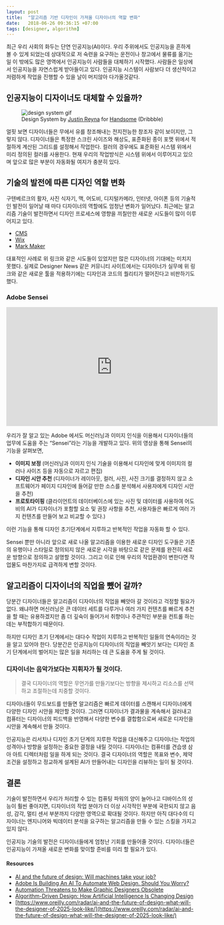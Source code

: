 ```yaml
---
layout: post
title:  "알고리즘 기반 디자인이 가져올 디자이너의 역할 변화"
date:   2018-06-26 09:36:15 +07:00
tags: [designer, algorithm]
---
```

최근 우리 사회의 화두는 단연 인공지능(AI)이다. 우리 주위에서도 인공지능을 흔하게 볼 수 있게 되었는데 상대적으로 저 숙련을 요구하는 운전이나 창고에서 물류를 옮기는 일 이 밖에도 많은 영역에서 인공지능이 사람들을 대체하기 시작했다. 사람들은 일상에서 인공지능을 자연스럽게 받아들이고 있다. 인공지능 시스템이 사람보다 더 생산적이고 저렴하게 작업을 진행할 수 있을 날이 머지않아 다가올것같다.

## 인공지능이 디자이너도 대체할 수 있을까?
<figure>
    <img src="https://miro.medium.com/max/1600/1*pCcDGuWb_4xeHBipUtWeHg.gif" alt="design system gif">
    <figcaption>Design System by <a href="https://dribbble.com/justinreyreyna" target="_blank"> Justin Reyna</a> for <a href="https://dribbble.com/handsomemade" target="_blank">Handsome</a> (Dribbble)</figcaption>
</figure>

얼핏 보면 디자이너들은 무에서 유를 창조해내는 전지전능한 창조자 같이 보이지만, 그렇지 않다. 디자이너들은 특정한 스크린 사이즈와 해상도, 표준화된 종이 포맷 위에서 적절하게 계산된 그리드를 설정해서 작업한다. 컬러의 경우에도 표준화된 시스템 위에서 미리 정의된 컬러를 사용한다. 현재 우리의 작업방식은 시스템 위에서 이루어지고 있으며 앞으로 많은 부분이 자동화될 여지가 충분히 있다.

## 기술의 발전에 따른 디자인 역할 변화
구텐베르크의 활자, 사진 식자기, 맥, 어도비, 디지털카메라, 인터넷, 아이폰 등의 기술적인 발전이 일어날 때 마다 디자이너의 역할에도 엄청난 변화가 일어났다. 최근에는 알고리즘 기술이 발전하면서 디자인 프로세스에 영향을 끼칠만한 새로운 시도들이 많이 이루어지고 있다.

- [CMS](https://thegrid.io/)
- [Wix](https://ko.wix.com/)
- [Mark Maker](http://emblemmatic.org/markmaker/)

대표적인 사례로 위 링크와 같은 시도들이 있었지만 많은 디자이너의 기대에는 미치지 못했다. 실제로 Designer News 같은 커뮤니티 사이트에서는 디자이너가 실무에 위 링크와 같은 새로운 툴을 적용하기에는 디자인과 코드의 퀄리티가 떨어진다고 비판하기도 했다.

### Adobe Sensei
<div class="video-container"> 
    <iframe width="560" height="315" src="https://www.youtube.com/embed/IRj7m66ehSw" frameborder="0" allow="accelerometer; autoplay; clipboard-write; encrypted-media; gyroscope; picture-in-picture" allowfullscreen></iframe>
</div>

우리가 잘 알고 있는 Adobe 에서도 머신러닝과 이미지 인식을 이용해서 디자이너들의 업무에 도움을 주는 “Sensei”라는 기능을 개발하고 있다. 위의 영상을 통해 Sensei의 기능을 살펴보면,

- **이미지 보정** (머신러닝과 이미지 인식 기술을 이용해서 디자인에 맞게 이미지의 컬러나 사이즈 등을 자동으로 자르고 편집)
- **디자인 시안 추천** (디자이너가 레이아웃, 컬러, 사진, 사진 크기를 결정하지 않고 소프트웨어가 페이지 디자인에 들어갈 만한 소스를 분석해서 사용자에게 디자인 시안을 추천)
- **프로토타이핑** (클라이언트의 데이터베이스에 있는 사진 및 데이터를 사용하여 어도비의 AI가 디자이너가 포함할 요소 및 권장 사항을 추천, 사용자들은 빠르게 여러 가지 컨텐츠를 만들어 보고 비교할 수 있다.)

이런 기능을 통해 디자인 초기단계에서 지루하고 반복적인 작업을 자동화 할 수 있다.

Sensei 뿐만 아니라 앞으로 새로 나올 알고리즘을 이용한 새로운 디자인 도구들은 기존의 유행이나 스타일로 정의되지 않은 새로운 시각을 바탕으로 같은 문제를 완전히 새로운 방향으로 정의하고 설명할 것이다. 그리고 이로 인해 우리의 작업환경이 변한다면 작업물도 마찬가지로 급격하게 변할 것이다.

## 알고리즘이 디자이너의 직업을 뺐어 갈까?
당분간 디자이너들은 알고리즘이 디자이너의 직업을 빼앗아 갈 것이라고 걱정할 필요가 없다. 왜냐하면 머신러닝은 큰 데이터 세트를 다루거나 여러 가지 컨텐츠를 빠르게 추천을 할 때는 유용하겠지만 좀 더 깊숙이 들어가서 취향이나 주관적인 부분을 컨트롤 하는 데는 부적합하기 때문이다.

하지만 디자인 초기 단계에서는 대다수 작업이 지루하고 반복적인 일들의 연속이라는 것을 알고 있어야 한다. 당분간은 인공지능이 디자이너의 직업을 빼앗기 보다는 디자인 초기 단계에서의 벌어지는 많은 일을 처리하는 데 큰 도움을 주게 될 것이다.

### 디자이너는 음악가보다는 지휘자가 될 것이다.
> 결국 디자이너의 역할은 무언가를 만들기보다는 방향을 제시하고 리소스를 선택하고 조절하는데 치중할 것이다.

디자이너들이 무드보드를 만들면 알고리즘은 빠르게 데이터를 스캔해서 디자이너에게 다양한 디자인 시안을 제안할 것이다. 그러면 디자이너가 결과물을 계속해서 걸러내고 컴퓨터는 디자이너의 피드백을 반영해서 다양한 변수를 결합함으로써 새로운 디자인을 시안을 계속해서 만들 것이다.

인공지능은 리서치나 디자인 초기 단계의 지루한 작업을 대신해주고 디자이너는 작업의 성격이나 방향을 설정하는 중요한 결정을 내릴 것이다. 디자이너는 컴퓨터를 견습생 삼아 아트 디렉터처럼 일을 하게 되는 것이다. 결국 디자이너의 역할은 목표와 변수, 제약조건을 설정하고 정교하게 설계된 AI가 만들어내는 디자인을 리뷰하는 일이 될 것이다.

## 결론
기술이 발전하면서 우리가 처리할 수 있는 컴퓨팅 파워의 양이 늘어나고 디바이스의 성능이 훨씬 좋아지면, 디자이너의 작업 분야가 더 이상 시각적인 부분에 국한되지 않고 음성, 감각, 멀티 센서 부분까지 다양한 영역으로 확대될 것이다. 하지만 아직 대다수의 디자이너는 엔지니어와 빅데이터 분석을 요구하는 알고리즘을 만들 수 있는 스킬을 가지고 있지 않다.

인공지능 기술의 발전은 디자이너들에게 엄청난 기회를 만들어줄 것이다. 디자이너들은 인공지능이 가져올 새로운 변화를 맞이할 준비를 미리 할 필요가 있다.

#### Resources
- [AI and the future of design: Will machines take your job?](https://www.oreilly.com/content/ai-and-the-future-of-design-will-machines-take-your-job/)
- [Adobe Is Building An AI To Automate Web Design. Should You Worry?](https://www.fastcompany.com/3068884/adobe-is-building-an-ai-to-automate-web-design-should-you-worry?utm_content=buffer4fd2c&utm_medium=social&utm_source=twitter.com&utm_campaign=buffer)
- [Automation Threatens to Make Graphic Designers Obsolete](https://eyeondesign.aiga.org/automation-threatens-to-make-graphic-designers-obsolete/)
- [Algorithm-Driven Design: How Artificial Intelligence Is Changing Design](https://www.smashingmagazine.com/2017/01/algorithm-driven-design-how-artificial-intelligence-changing-design/)
- [https://www.oreilly.com/radar/ai-and-the-future-of-design-what-will-the-designer-of-2025-look-like/](https://www.oreilly.com/radar/ai-and-the-future-of-design-what-will-the-designer-of-2025-look-like/)